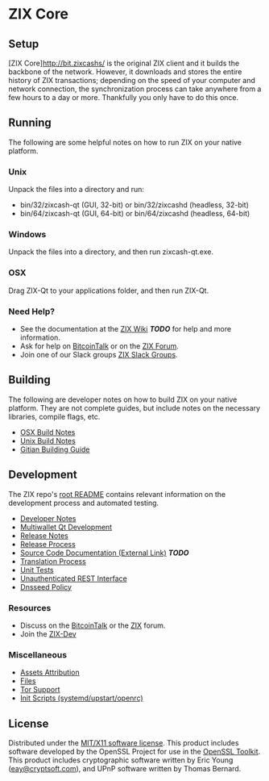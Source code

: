 ZIX Core
=====================

Setup
---------------------
[ZIX Core]http://bit.zixcashs/ is the original ZIX client and it builds the backbone of the network. However, it downloads and stores the entire history of ZIX transactions; depending on the speed of your computer and network connection, the synchronization process can take anywhere from a few hours to a day or more. Thankfully you only have to do this once.

Running
---------------------
The following are some helpful notes on how to run ZIX on your native platform.

### Unix

Unpack the files into a directory and run:

- bin/32/zixcash-qt (GUI, 32-bit) or bin/32/zixcashd (headless, 32-bit)
- bin/64/zixcash-qt (GUI, 64-bit) or bin/64/zixcashd (headless, 64-bit)

### Windows

Unpack the files into a directory, and then run zixcash-qt.exe.

### OSX

Drag ZIX-Qt to your applications folder, and then run ZIX-Qt.

### Need Help?

* See the documentation at the [ZIX Wiki](https://en.bitcoin.it/wiki/Main_Page) ***TODO***
for help and more information.
* Ask for help on [BitcoinTalk](https://bitcointalk.org/index.php?topic=1604893.0) or on the [ZIX Forum](https://google.forum.com/).
* Join one of our Slack groups [ZIX Slack Groups](https://google.slack.com/).

Building
---------------------
The following are developer notes on how to build ZIX on your native platform. They are not complete guides, but include notes on the necessary libraries, compile flags, etc.

- [OSX Build Notes](build-osx.md)
- [Unix Build Notes](build-unix.md)
- [Gitian Building Guide](gitian-building.md)

Development
---------------------
The ZIX repo's [root README](https://github.com/jembem/zixcash/blob/master/README.md) contains relevant information on the development process and automated testing.

- [Developer Notes](developer-notes.md)
- [Multiwallet Qt Development](multiwallet-qt.md)
- [Release Notes](release-notes.md)
- [Release Process](release-process.md)
- [Source Code Documentation (External Link)](https://dev.visucore.com/bitcoin/doxygen/) ***TODO***
- [Translation Process](translation_process.md)
- [Unit Tests](unit-tests.md)
- [Unauthenticated REST Interface](REST-interface.md)
- [Dnsseed Policy](dnsseed-policy.md)

### Resources

* Discuss on the [BitcoinTalk](https://bitcointalk.org/index.php?topic=1604893.0) or the [ZIX](https://google.forum.com/) forum.
* Join the [ZIX-Dev](https://google.slack.com/) 

### Miscellaneous
- [Assets Attribution](assets-attribution.md)
- [Files](files.md)
- [Tor Support](tor.md)
- [Init Scripts (systemd/upstart/openrc)](init.md)

License
---------------------
Distributed under the [MIT/X11 software license](http://www.opensource.org/licenses/mit-license.php).
This product includes software developed by the OpenSSL Project for use in the [OpenSSL Toolkit](https://www.openssl.org/). This product includes
cryptographic software written by Eric Young ([eay@cryptsoft.com](mailto:eay@cryptsoft.com)), and UPnP software written by Thomas Bernard.
